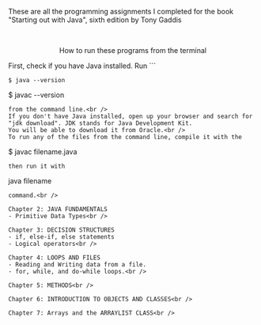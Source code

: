 These are all the programming assignments I completed for the book "Starting out with Java", sixth edition by Tony Gaddis

<br />

<p align="center">How to run these programs from the terminal</p>
First, check if you have Java installed. 
Run 
```


```
$ java --version
```
$ javac --version
```
from the command line.<br />
If you don't have Java installed, open up your browser and search for "jdk download". JDK stands for Java Development Kit. 
You will be able to download it from Oracle.<br />
To run any of the files from the command line, compile it with the
```
$ javac filename.java
```
then run it with
```
java filename
```
command.<br />

Chapter 2: JAVA FUNDAMENTALS
- Primitive Data Types<br />

Chapter 3: DECISION STRUCTURES
- if, else-if, else statements
- Logical operators<br />

Chapter 4: LOOPS AND FILES
- Reading and Writing data from a file.
- for, while, and do-while loops.<br />

Chapter 5: METHODS<br />

Chapter 6: INTRODUCTION TO OBJECTS AND CLASSES<br />

Chapter 7: Arrays and the ARRAYLIST CLASS<br />
